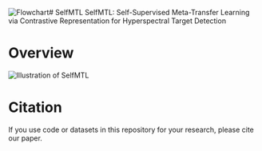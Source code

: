 ![Flowchart](https://github.com/user-attachments/assets/99ff63f7-d04b-4751-9dcd-eccddbdc2a97)# SelfMTL
SelfMTL: Self-Supervised Meta-Transfer Learning via Contrastive Representation for Hyperspectral Target Detection
# Overview
![Illustration of SelfMTL](./images/example.png)
# Citation
If you use code or datasets in this repository for your research, please cite our paper.
